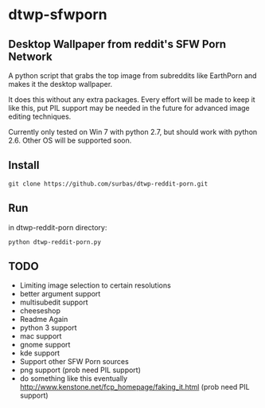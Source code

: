 dtwp-sfwporn
===================

## Desktop Wallpaper from reddit's SFW Porn Network ##

A python script that grabs the top image from subreddits like EarthPorn and makes it the desktop wallpaper.

It does this without any extra packages. Every effort will be made to keep it like this, put PIL support may be needed in the future for advanced image editing techniques.

Currently only tested on Win 7 with python 2.7, but should work with python 2.6. Other OS will be supported soon.

Install
-------

    git clone https://github.com/surbas/dtwp-reddit-porn.git

Run
---
in dtwp-reddit-porn directory:

    python dtwp-reddit-porn.py

TODO
----
* Limiting image selection to certain resolutions
* better argument support
* multisubedit support
* cheeseshop
* Readme Again
* python 3 support
* mac support
* gnome support
* kde support
* Support other SFW Porn sources
* png support (prob need PIL support)
* do something like this eventually http://www.kenstone.net/fcp_homepage/faking_it.html (prob need PIL support)
